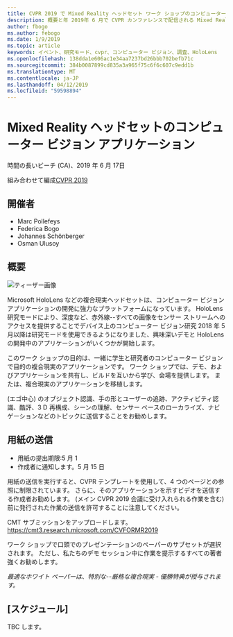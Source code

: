 ```yaml
---
title: CVPR 2019 で Mixed Reality ヘッドセット ワーク ショップのコンピューター ビジョン アプリケーション
description: 概要と年 2019年 6 月で CVPR カンファレンスで配信される Mixed Reality ヘッドセット ワーク ショップのコンピューター ビジョン アプリケーションのスケジュールです。
author: fbogo
ms.author: febogo
ms.date: 1/9/2019
ms.topic: article
keywords: イベント、研究モード、cvpr、コンピューター ビジョン、調査、HoloLens
ms.openlocfilehash: 138dda1e606ac1e34aa7237bd26bbb702befb71c
ms.sourcegitcommit: 384b0087899cd835a3a965f75c6f6c607c9edd1b
ms.translationtype: MT
ms.contentlocale: ja-JP
ms.lasthandoff: 04/12/2019
ms.locfileid: "59598894"
---
```

# <a name="computer-vision-applications-for-mixed-reality-headsets"></a>Mixed Reality ヘッドセットのコンピューター ビジョン アプリケーション
時間の長いビーチ (CA)、2019 年 6 月 17日

組み合わせて編成[CVPR 2019](http://cvpr2019.thecvf.com/)

## <a name="organizers"></a>開催者
* Marc Pollefeys
* Federica Bogo
* Johannes Schönberger
* Osman Ulusoy

## <a name="overview"></a>概要

![ティーザー画像](images/cvpr2019_teaser.jpg)

Microsoft HoloLens などの複合現実ヘッドセットは、コンピューター ビジョン アプリケーションの開発に強力なプラットフォームになっています。 HoloLens 研究モードにより、深度など、赤外線--すべての画像をセンサー ストリームへのアクセスを提供することでデバイス上のコンピューター ビジョン研究 2018 年 5 月以降は研究モードを使用できるようになりました、興味深いデモと HoloLens の開発中のアプリケーションがいくつかが開始します。 

このワーク ショップの目的は、一緒に学生と研究者のコンピューター ビジョンで目的の複合現実のアプリケーションです。 ワーク ショップでは、デモ、およびアプリケーションを共有し、ビルドを互いから学び、会場を提供します。 または、複合現実のアプリケーションを移植します。 

(エゴ中心) のオブジェクト認識、手の形とユーザーの追跡、アクティビティ認識、酷評、3 D 再構成、シーンの理解、センサー ベースのローカライズ、ナビゲーションなどのトピックに送信することをお勧めします。

## <a name="paper-submission"></a>用紙の送信
* 用紙の提出期限:5 月 1
* 作成者に通知します。5 月 15 日

用紙の送信を実行すると、CVPR テンプレートを使用して、4 つのページとの参照に制限されています。 さらに、そのアプリケーションを示すビデオを送信する作成者お勧めします。
(メイン CVPR 2019 会議に受け入れられる作業を含む) 前に発行された作業の送信を許可することに注意してください。 

CMT サブミッションをアップロードします。 https://cmt3.research.microsoft.com/CVFORMR2019

ワーク ショップで口頭でのプレゼンテーションのペーパーのサブセットが選択されます。 ただし、私たちのデモ セッション中に作業を提示するすべての著者強くお勧めします。

_最適なホワイト ペーパーは、特別な--厳格な複合現実 - 優勝特典が授与されます。_

## <a name="schedule"></a>[スケジュール]
TBC します。
